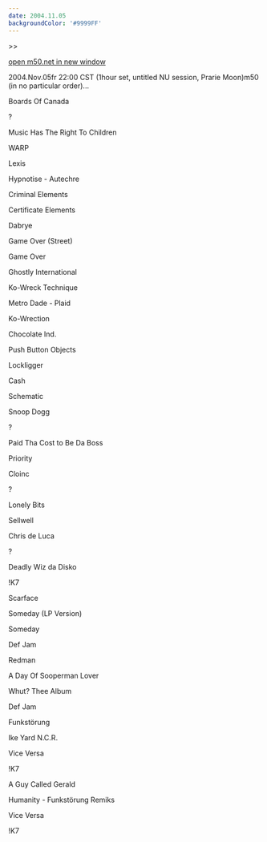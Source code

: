 ```yaml
---
date: 2004.11.05
backgroundColor: '#9999FF'
---
```


\>>

[open m50.net in new window](http://m50.net/)

2004.Nov.05fr 22:00 CST (1hour set, untitled NU session, Prarie Moon)m50 (in no particular order)...

Boards Of Canada

?

Music Has The Right To Children

WARP

Lexis

Hypnotise - Autechre

Criminal Elements

Certificate Elements

Dabrye

Game Over (Street)

Game Over

Ghostly International

Ko-Wreck Technique

Metro Dade - Plaid

Ko-Wrection

Chocolate Ind.

Push Button Objects

Lockligger

Cash

Schematic

Snoop Dogg

?

Paid Tha Cost to Be Da Boss

Priority

Cloinc

?

Lonely Bits

Sellwell

Chris de Luca

?

Deadly Wiz da Disko

!K7

Scarface

Someday (LP Version)

Someday

Def Jam

Redman

A Day Of Sooperman Lover

Whut? Thee Album

Def Jam

Funkstörung

Ike Yard N.C.R.

Vice Versa

!K7

A Guy Called Gerald

Humanity - Funkstörung Remiks

Vice Versa

!K7